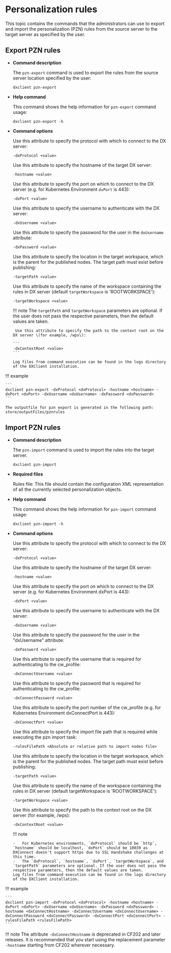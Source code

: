 # Personalization rules

This topic contains the commands that the administrators can use to export and import the personalization \(PZN\) rules from the source server to the target server as specified by the user.

## Export PZN rules

-   **Command description**

    The `pzn-export` command is used to export the rules from the source server location specified by the user:

    ```
    dxclient pzn-export
    ```

-   **Help command**

    This command shows the help information for `pzn-export` command usage:

    ```
    dxclient pzn-export -h
    ```

-   **Command options**

    Use this attribute to specify the protocol with which to connect to the DX server:

    ```
    -dxProtocol <value>
    ```

    Use this attribute to specify the hostname of the target DX server:

    ```
    -hostname <value>
    ```

    Use this attribute to specify the port on which to connect to the DX server \(e.g. for Kubernetes Environment `dxPort` is 443\):

    ```
    -dxPort <value>
    ```

    Use this attribute to specify the username to authenticate with the DX server:

    ```
    -dxUsername <value>
    ```

    Use this attribute to specify the password for the user in the `dxUsername` attribute:

    ```
    -dxPassword <value>
    ```

    Use this attribute to specify the location in the target workspace, which is the parent for the published nodes. The target path must exist before publishing:

    ```
    -targetPath <value>
    ```

    Use this attribute to specify the name of the workspace containing the rules in DX server \(default `targetWorkspace` is 'ROOTWORKSPACE'\):

    ```
    -targetWorkspace <value>
    ```

    !!! note
        The `targetPath` and `targetWorkspace` parameters are optional. If the user does not pass the respective parameters, then the default values are taken.

         Use this attribute to specify the path to the context root on the DX server \(for example, /wps\):

        ```
        -dxContextRoot <value>
        ```

        Log files from command execution can be found in the logs directory of the DXClient installation.

!!! example

    ```
    dxclient pzn-export -dxProtocol <dxProtocol> -hostname <hostname> -dxPort <dxPort> -dxUsername <dxUsername> -dxPassword <dxPassword>
    ```

    The outputfile for pzn export is generated in the following path: store/outputFiles/pznrules


## Import PZN rules

-   **Command description**

    The `pzn-import` command is used to import the rules into the target server.

    ```
    dxclient pzn-import
    ```

-   **Required files**

    Rules file: This file should contain the configuration XML representation of all the currently selected personalization objects.

-   **Help command**

    This command shows the help information for `pzn-import` command usage:

    ```
    dxclient pzn-import -h
    ```

-   **Command options**

    Use this attribute to specify the protocol with which to connect to the DX server:

    ```
    -dxProtocol <value>
    ```

    Use this attribute to specify the hostname of the target DX server:

    ```
    -hostname <value>
    ```

    Use this attribute to specify the port on which to connect to the DX server \(e.g. for Kubernetes Environment dxPort is 443\):

    ```
    -dxPort <value>
    ```

    Use this attribute to specify the username to authenticate with the DX server:

    ```
    -dxUsername <value>
    ```

    Use this attribute to specify the password for the user in the "dxUsername" attribute:

    ```
    -dxPassword <value>
    ```

    Use this attribute to specify the username that is required for authenticating to the cw\_profile:

    ```
    -dxConnectUsername <value>
    ```

    Use this attribute to specify the password that is required for authenticating to the cw\_profile:

    ```
    -dxConnectPassword <value>
    ```

    Use this attribute to specify the port number of the cw\_profile \(e.g. for Kubernetes Environment dxConnectPort is 443\):

    ```
    -dxConnectPort <value>
    ```

    Use this attribute to specify the import file path that is required while executing the pzn import task:

    ```
    -rulesFilePath <Absolute or relative path to import nodes file> 
    ```

    Use this attribute to specify the location in the target workspace, which is the parent for the published nodes. The target path must exist before publishing:

    ```
    -targetPath <value>
    ```

    Use this attribute to specify the name of the workspace containing the rules in DX server \(default targetWorkspace is 'ROOTWORKSPACE'\):

    ```
    -targetWorkspace <value>
    ```

    Use this attribute to specify the path to the context root on the DX server \(for example, /wps\):

    ```
    -dxContextRoot <value>
    ```

    !!! note

        -   For Kubernetes environments, `dxProtocol` should be `http`, `hostname` should be localhost, `dxPort` should be 10039 as DXConnect doesn't support https due to SSL Handshake challenges at this time.
        -   The `dxProtocol`, `hostname`, `dxPort`, `targetWorkspace`, and `targetPath` parameters are optional. If the user does not pass the respective parameters, then the default values are taken.
        Log files from command execution can be found in the logs directory of the DXClient installation.

!!! example

    ```
    dxclient pzn-import -dxProtocol <dxProtocol> -hostname <hostname> -dxPort <dxPort> -dxUsername <dxUsername> -dxPassword <dxPassword> -hostname <dxConnectHostname> -dxConnectUsername <dxConnectUsername> -dxConnectPassword <dxConnectPassword> -dxConnectPort <dxConnectPort> -rulesFilePath <rulesFilePath>
    ```


!!! note
    The attribute `-dxConnectHostname` is deprecated in CF202 and later releases. It is recommended that you start using the replacement parameter `-hostname` starting from CF202 wherever necessary.


<!-- ???Info "Related information:" 


[DXClient](../containerization/dxclient.md) -->

